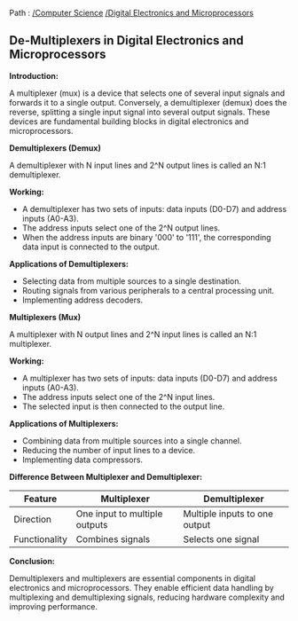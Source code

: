 Path : [/Computer Science](<..\..\index.md>) [/Digital Electronics and Microprocessors](<..\index.md>)
## **De-Multiplexers in Digital Electronics and Microprocessors**

**Introduction:**

A multiplexer (mux) is a device that selects one of several input signals and forwards it to a single output. Conversely, a demultiplexer (demux) does the reverse, splitting a single input signal into several output signals. These devices are fundamental building blocks in digital electronics and microprocessors.


**Demultiplexers (Demux)**

A demultiplexer with N input lines and 2^N output lines is called an N:1 demultiplexer. 

**Working:**

- A demultiplexer has two sets of inputs: data inputs (D0-D7) and address inputs (A0-A3).
- The address inputs select one of the 2^N output lines.
- When the address inputs are binary '000' to '111', the corresponding data input is connected to the output.


**Applications of Demultiplexers:**

- Selecting data from multiple sources to a single destination.
- Routing signals from various peripherals to a central processing unit.
- Implementing address decoders.


**Multiplexers (Mux)**

A multiplexer with N output lines and 2^N input lines is called an N:1 multiplexer.


**Working:**

- A multiplexer has two sets of inputs: data inputs (D0-D7) and address inputs (A0-A3).
- The address inputs select one of the 2^N input lines.
- The selected input is then connected to the output line.


**Applications of Multiplexers:**

- Combining data from multiple sources into a single channel.
- Reducing the number of input lines to a device.
- Implementing data compressors.


**Difference Between Multiplexer and Demultiplexer:**

| Feature | Multiplexer | Demultiplexer |
|---|---|---|
| Direction | One input to multiple outputs | Multiple inputs to one output |
| Functionality | Combines signals | Selects one signal |


**Conclusion:**

Demultiplexers and multiplexers are essential components in digital electronics and microprocessors. They enable efficient data handling by multiplexing and demultiplexing signals, reducing hardware complexity and improving performance.
